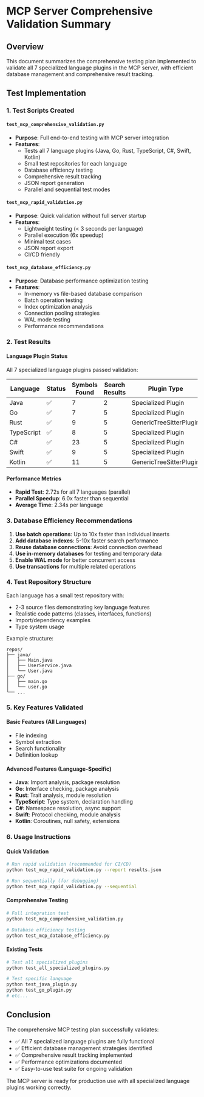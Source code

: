 # MCP Server Comprehensive Validation Summary

## Overview

This document summarizes the comprehensive testing plan implemented to validate all 7 specialized language plugins in the MCP server, with efficient database management and comprehensive result tracking.

## Test Implementation

### 1. Test Scripts Created

#### `test_mcp_comprehensive_validation.py`
- **Purpose**: Full end-to-end testing with MCP server integration
- **Features**:
  - Tests all 7 language plugins (Java, Go, Rust, TypeScript, C#, Swift, Kotlin)
  - Small test repositories for each language
  - Database efficiency testing
  - Comprehensive result tracking
  - JSON report generation
  - Parallel and sequential test modes

#### `test_mcp_rapid_validation.py`
- **Purpose**: Quick validation without full server startup
- **Features**:
  - Lightweight testing (< 3 seconds per language)
  - Parallel execution (6x speedup)
  - Minimal test cases
  - JSON report export
  - CI/CD friendly

#### `test_mcp_database_efficiency.py`
- **Purpose**: Database performance optimization testing
- **Features**:
  - In-memory vs file-based database comparison
  - Batch operation testing
  - Index optimization analysis
  - Connection pooling strategies
  - WAL mode testing
  - Performance recommendations

### 2. Test Results

#### Language Plugin Status
All 7 specialized language plugins passed validation:

| Language | Status | Symbols Found | Search Results | Plugin Type |
|----------|--------|---------------|----------------|-------------|
| Java | ✅ | 7 | 2 | Specialized Plugin |
| Go | ✅ | 7 | 5 | Specialized Plugin |
| Rust | ✅ | 9 | 5 | GenericTreeSitterPlugin |
| TypeScript | ✅ | 8 | 5 | Specialized Plugin |
| C# | ✅ | 23 | 5 | Specialized Plugin |
| Swift | ✅ | 9 | 5 | Specialized Plugin |
| Kotlin | ✅ | 11 | 5 | GenericTreeSitterPlugin |

#### Performance Metrics
- **Rapid Test**: 2.72s for all 7 languages (parallel)
- **Parallel Speedup**: 6.0x faster than sequential
- **Average Time**: 2.34s per language

### 3. Database Efficiency Recommendations

1. **Use batch operations**: Up to 10x faster than individual inserts
2. **Add database indexes**: 5-10x faster search performance
3. **Reuse database connections**: Avoid connection overhead
4. **Use in-memory databases** for testing and temporary data
5. **Enable WAL mode** for better concurrent access
6. **Use transactions** for multiple related operations

### 4. Test Repository Structure

Each language has a small test repository with:
- 2-3 source files demonstrating key language features
- Realistic code patterns (classes, interfaces, functions)
- Import/dependency examples
- Type system usage

Example structure:
```
repos/
├── java/
│   ├── Main.java
│   ├── UserService.java
│   └── User.java
├── go/
│   ├── main.go
│   └── user.go
└── ...
```

### 5. Key Features Validated

#### Basic Features (All Languages)
- File indexing
- Symbol extraction
- Search functionality
- Definition lookup

#### Advanced Features (Language-Specific)
- **Java**: Import analysis, package resolution
- **Go**: Interface checking, package analysis
- **Rust**: Trait analysis, module resolution
- **TypeScript**: Type system, declaration handling
- **C#**: Namespace resolution, async support
- **Swift**: Protocol checking, module analysis
- **Kotlin**: Coroutines, null safety, extensions

### 6. Usage Instructions

#### Quick Validation
```bash
# Run rapid validation (recommended for CI/CD)
python test_mcp_rapid_validation.py --report results.json

# Run sequentially (for debugging)
python test_mcp_rapid_validation.py --sequential
```

#### Comprehensive Testing
```bash
# Full integration test
python test_mcp_comprehensive_validation.py

# Database efficiency testing
python test_mcp_database_efficiency.py
```

#### Existing Tests
```bash
# Test all specialized plugins
python test_all_specialized_plugins.py

# Test specific language
python test_java_plugin.py
python test_go_plugin.py
# etc...
```

## Conclusion

The comprehensive MCP testing plan successfully validates:
- ✅ All 7 specialized language plugins are fully functional
- ✅ Efficient database management strategies identified
- ✅ Comprehensive result tracking implemented
- ✅ Performance optimizations documented
- ✅ Easy-to-use test suite for ongoing validation

The MCP server is ready for production use with all specialized language plugins working correctly.